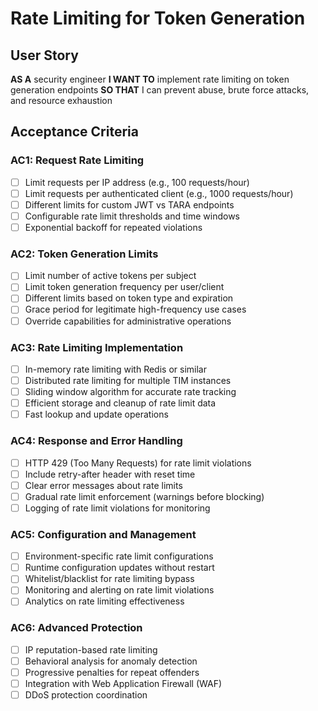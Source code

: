 # Rate Limiting for Token Generation

## User Story
**AS A** security engineer
**I WANT TO** implement rate limiting on token generation endpoints
**SO THAT** I can prevent abuse, brute force attacks, and resource exhaustion

## Acceptance Criteria

### AC1: Request Rate Limiting
- [ ] Limit requests per IP address (e.g., 100 requests/hour)
- [ ] Limit requests per authenticated client (e.g., 1000 requests/hour)
- [ ] Different limits for custom JWT vs TARA endpoints
- [ ] Configurable rate limit thresholds and time windows
- [ ] Exponential backoff for repeated violations

### AC2: Token Generation Limits
- [ ] Limit number of active tokens per subject
- [ ] Limit token generation frequency per user/client
- [ ] Different limits based on token type and expiration
- [ ] Grace period for legitimate high-frequency use cases
- [ ] Override capabilities for administrative operations

### AC3: Rate Limiting Implementation
- [ ] In-memory rate limiting with Redis or similar
- [ ] Distributed rate limiting for multiple TIM instances
- [ ] Sliding window algorithm for accurate rate tracking
- [ ] Efficient storage and cleanup of rate limit data
- [ ] Fast lookup and update operations

### AC4: Response and Error Handling
- [ ] HTTP 429 (Too Many Requests) for rate limit violations
- [ ] Include retry-after header with reset time
- [ ] Clear error messages about rate limits
- [ ] Gradual rate limit enforcement (warnings before blocking)
- [ ] Logging of rate limit violations for monitoring

### AC5: Configuration and Management
- [ ] Environment-specific rate limit configurations
- [ ] Runtime configuration updates without restart
- [ ] Whitelist/blacklist for rate limiting bypass
- [ ] Monitoring and alerting on rate limit violations
- [ ] Analytics on rate limiting effectiveness

### AC6: Advanced Protection
- [ ] IP reputation-based rate limiting
- [ ] Behavioral analysis for anomaly detection
- [ ] Progressive penalties for repeat offenders
- [ ] Integration with Web Application Firewall (WAF)
- [ ] DDoS protection coordination